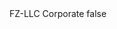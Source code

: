 <?xml version="1.0" encoding="UTF-8"?>
<CustomMetadata xmlns="http://soap.sforce.com/2006/04/metadata">
    <label>FZ-LLC Corporate</label>
    <protected>false</protected>
</CustomMetadata>
